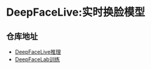 # DeepFaceLive:实时换脸模型
## 仓库地址
- [DeepFaceLive推理](https://github.com/iperov/DeepFaceLive)
- [DeepFaceLab训练](https://github.com/iperov/DeepFaceLab)